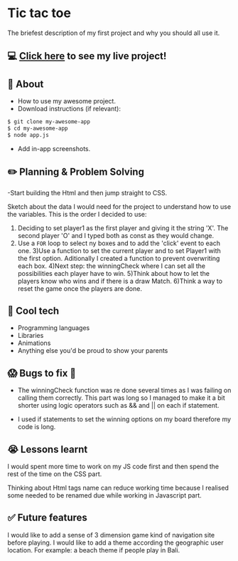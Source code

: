 # Tic tac toe
The briefest description of my first project and why you should all use it.

## :computer: [Click here](https://angelamar10.github.io/tic-tac-toe/) to see my live project!

## :page_facing_up: About
- How to use my awesome project.
- Download instructions (if relevant):
```zsh
$ git clone my-awesome-app
$ cd my-awesome-app
$ node app.js
```
- Add in-app screenshots.

## :pencil2: Planning & Problem Solving
-Start building the Html and then jump straight to CSS.

Sketch about the data I would need for the project to understand how to use the variables. This is the order I decided to use:

1) Deciding to set player1 as the first player and giving it the string 'X'. The second player 'O' and I typed both as const as they would change.
2) Use a `FOR` loop to select ny boxes and to add the 'click' event to each one.
3)Use a function to set the current player and to set Player1 with the first option. Aditionally I created a function to prevent overwriting each box.
4)Next step: the winningCheck where I can set all the possibilities each player have to win.
5)Think about how to let the players know who wins and if there is a draw Match.
6)Think a way to reset the game once the players are done.



## :rocket: Cool tech
- Programming languages
- Libraries
- Animations
- Anything else you'd be proud to show your parents

## :scream: Bugs to fix :poop:
- The winningCheck function was re done several times as I was failing on calling them correctly.
This part was long so I managed to make it a bit shorter using logic operators such as && and || on each if statement.

- I used if statements to set the winning options on my board therefore my code is long.



## :sob: Lessons learnt
I would spent more time to work on my JS code first and then spend the rest of the time on the CSS part. 

Thinking about Html tags name can reduce working time because I realised some needed to be renamed due while working in Javascript part.

## :white_check_mark: Future features
I would like to add a sense of 3 dimension game kind of navigation site before playing. I would like to add a theme according the geographic user location. For example: a beach theme if people play in Bali.